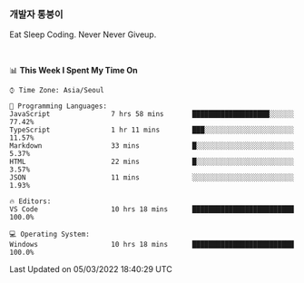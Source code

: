 ### 개발자 통붕이
Eat Sleep Coding.
Never Never Giveup.

<br/>

<!--START_SECTION:waka-->
📊 **This Week I Spent My Time On** 

```text
⌚︎ Time Zone: Asia/Seoul

💬 Programming Languages: 
JavaScript               7 hrs 58 mins       ███████████████████░░░░░░   77.42% 
TypeScript               1 hr 11 mins        ███░░░░░░░░░░░░░░░░░░░░░░   11.57% 
Markdown                 33 mins             █░░░░░░░░░░░░░░░░░░░░░░░░   5.37% 
HTML                     22 mins             █░░░░░░░░░░░░░░░░░░░░░░░░   3.57% 
JSON                     11 mins             ░░░░░░░░░░░░░░░░░░░░░░░░░   1.93%

🔥 Editors: 
VS Code                  10 hrs 18 mins      █████████████████████████   100.0%

💻 Operating System: 
Windows                  10 hrs 18 mins      █████████████████████████   100.0%

```


 Last Updated on 05/03/2022 18:40:29 UTC
<!--END_SECTION:waka-->
